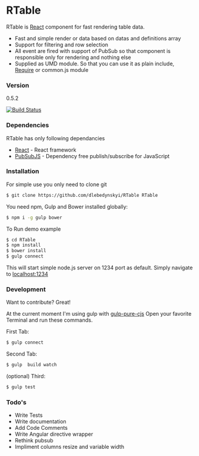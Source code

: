 RTable
======
RTable is [React](http://facebook.github.io/react/) component for fast rendering table data. 
  - Fast and simple render or data based on datas and definitions array
  - Support for filtering and row selection
  - All event are fired with support of PubSub so that component is responsible only for rendering and nothing else
  - Supplied as UMD module. So that you can use it as plain include, [Require](http://requirejs.org/) or common.js module

### Version
0.5.2

[![Build Status](https://travis-ci.org/dlebedynskyi/RTable.svg)](https://travis-ci.org/dlebedynskyi/RTable)

### Dependencies

RTable has only following dependancies 

* [React](http://facebook.github.io/react/) - React framework
* [PubSubJS](https://github.com/mroderick/PubSubJS) - Dependency free publish/subscribe for JavaScript

### Installation
For simple use you only need  to clone git 
```sh
$ git clone https://github.com/dlebedynskyi/RTable RTable
```

You need npm, Gulp and Bower installed globally:

```sh
$ npm i -g gulp bower
```
To Run demo example 
```sh
$ cd RTable
$ npm install
$ bower install 
$ gulp connect
```
This will start simple node.js server on 1234 port as default. Simply navigate to [localhost:1234](http://localhost:1234)

### Development

Want to contribute? Great!

At the current moment I'm using gulp with [gulp-pure-cjs](https://github.com/parroit/gulp-pure-cjs/)
Open your favorite Terminal and run these commands.

First Tab:
```sh
$ gulp connect
```

Second Tab:
```sh
$ gulp  build watch
```

(optional) Third:
```sh
$ gulp test
```

### Todo's

 - Write Tests
 - Write documentation 
 - Add Code Comments
 - Write Angular directive wrapper
 - Rethink pubsub
 - Impliment columns resize and variable width

